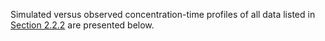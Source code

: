 Simulated versus observed concentration-time profiles of all data listed in [Section 2.2.2](#PK-data) are presented below.

